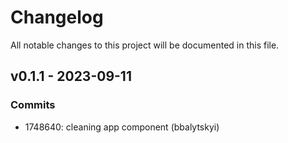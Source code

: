 # Changelog

All notable changes to this project will be documented in this file.

## v0.1.1 - 2023-09-11

### Commits

- 1748640: cleaning app component (bbalytskyi)
